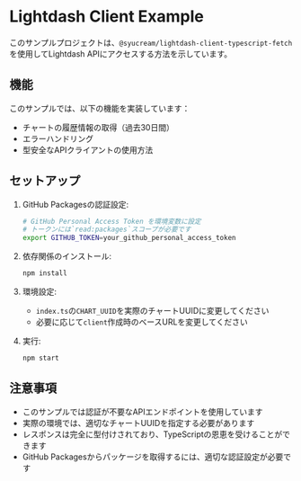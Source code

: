 # Lightdash Client Example

このサンプルプロジェクトは、`@syucream/lightdash-client-typescript-fetch`を使用してLightdash APIにアクセスする方法を示しています。

## 機能

このサンプルでは、以下の機能を実装しています：

- チャートの履歴情報の取得（過去30日間）
- エラーハンドリング
- 型安全なAPIクライアントの使用方法

## セットアップ

1. GitHub Packagesの認証設定:
   ```bash
   # GitHub Personal Access Token を環境変数に設定
   # トークンには`read:packages`スコープが必要です
   export GITHUB_TOKEN=your_github_personal_access_token
   ```

2. 依存関係のインストール:
   ```bash
   npm install
   ```

3. 環境設定:
   - `index.ts`の`CHART_UUID`を実際のチャートUUIDに変更してください
   - 必要に応じて`client`作成時のベースURLを変更してください

4. 実行:
   ```bash
   npm start
   ```

## 注意事項

- このサンプルでは認証が不要なAPIエンドポイントを使用しています
- 実際の環境では、適切なチャートUUIDを指定する必要があります
- レスポンスは完全に型付けされており、TypeScriptの恩恵を受けることができます
- GitHub Packagesからパッケージを取得するには、適切な認証設定が必要です 